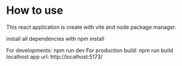 # How to use 
This react application is create with vite and node package manager.

install all dependencies with npm install

For developments: npm run dev
For production build: npm run build
localhost app url: http://localhost:5173/


